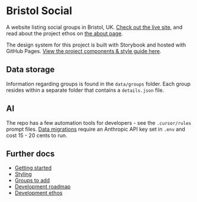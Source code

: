 # Bristol Social

A website listing social groups in Bristol, UK. [Check out the live site](https://bristol.social/), and read about the project ethos on [the about page](https://bristol.social/about).

The design system for this project is built with Storybook and hosted with GitHub Pages. [View the project components & style guide here](https://jhancock532.github.io/bristol-social-groups/?path=/docs/introduction--docs).

## Data storage

Information regarding groups is found in the `data/groups` folder. Each group resides within a separate folder that contains a `details.json` file.

## AI

The repo has a few automation tools for developers - see the `.cursor/rules` prompt files. [Data migrations](https://github.com/jhancock532/bristol-social-groups/blob/main/documentation/migrations.md) require an Anthropic API key set in `.env` and cost 15 - 20 cents to run.

## Further docs

- [Getting started](https://github.com/jhancock532/bristol-social-groups/blob/main/documentation/getting-started.md)
- [Styling](https://github.com/jhancock532/bristol-social-groups/blob/main/documentation/styling.md)
- [Groups to add](https://github.com/jhancock532/bristol-social-groups/blob/main/documentation/groups-to-add.md)
- [Development roadmap](https://github.com/jhancock532/bristol-social-groups/blob/main/documentation/development-roadmap.md)
- [Development ethos](https://github.com/jhancock532/bristol-social-groups/blob/main/documentation/development-ethos.md)
